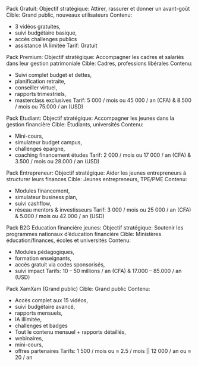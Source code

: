 Pack Gratuit: 
Objectif stratégique: Attirer, rassurer et donner un avant-goût
Cible: Grand public, nouveaux utilisateurs
Contenu:  
- 3 vidéos gratuites, 
- suivi budgétaire basique, 
- accès challenges publics
- assistance IA limitée 
Tarif: Gratuit

Pack Premium:
Objectif stratégique: Accompagner les cadres et salariés dans leur gestion patrimoniale
Cible: Cadres, professions libérales
Contenu:
- Suivi complet budget et dettes, 
- planification retraite, 
- conseiller virtuel, 
- rapports trimestriels, 
- masterclass exclusives
Tarif: 5 000 / mois ou 45 000 / an (CFA) & 8.500 / mois ou 75.000 / an (USD)


Pack Etudiant:
Objectif stratégique: Accompagner les jeunes dans la gestion financière
Cible: Étudiants, universités
Contenu:
- Mini-cours, 
- simulateur budget campus, 
- challenges épargne, 
- coaching financement études
Tarif: 2 000 / mois ou 17 000 / an (CFA) & 3.500 / mois ou 28.000 / an (USD)


Pack Entrepreneur: 
Objectif stratégique: Aider les jeunes entrepreneurs à structurer leurs finances
Cible: Jeunes entrepreneurs, TPE/PME
Contenu:
- Modules financement, 
- simulateur business plan, 
- suivi cashflow, 
- réseau mentors & investisseurs
Tarif: 3 000 / mois ou 25 000 / an (CFA) & 5.000 / mois ou 42.000 / an (USD)


Pack B2G Education financière jeunes:
Objectif stratégique: Soutenir les programmes nationaux d’éducation financière
Cible: Ministères éducation/finances, écoles et universités
Contenu:
- Modules pédagogiques, 
- formation enseignants, 
- accès gratuit via codes sponsorisés, 
- suivi impact
Tarifs: 10 – 50 millions / an (CFA) & 17.000 – 85.000 / an (USD)

Pack XamXam (Grand public)
Cible: Grand public
Contenu: 
- Accès complet aux 15 vidéos, 
- suivi budgétaire avancé, 
- rapports mensuels, 
- IA illimitée, 
- challenges et badges
- Tout le contenu mensuel + rapports détaillés, 
- webinaires, 
- mini-cours, 
- offres partenaires 
Tarifs: 1 500 / mois ou ≈ 2.5 / mois || 12 000 / an ou ≈ 20 / an